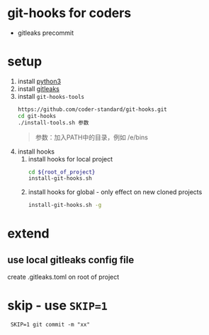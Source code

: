 # git-hooks for coders

* gitleaks precommit

# setup

1. install [python3](https://www.python.org/)
2. install [gitleaks](https://github.com/zricethezav/gitleaks)
3. install `git-hooks-tools`
    ```bash
   https://github.com/coder-standard/git-hooks.git
   cd git-hooks
   ./install-tools.sh 参数
   ```
   > 参数：加入PATH中的目录，例如 /e/bins
4. install hooks
   1. install hooks for local project
       ```bash
      cd ${root_of_project}
      install-git-hooks.sh
       ```
   2. install hooks for global - only effect on new cloned projects
       ```bash
       install-git-hooks.sh -g
      ```

# extend

## use local gitleaks config file

create .gitleaks.toml on root of project

# skip - use `SKIP=1`

` SKIP=1 git commit -m "xx"`
